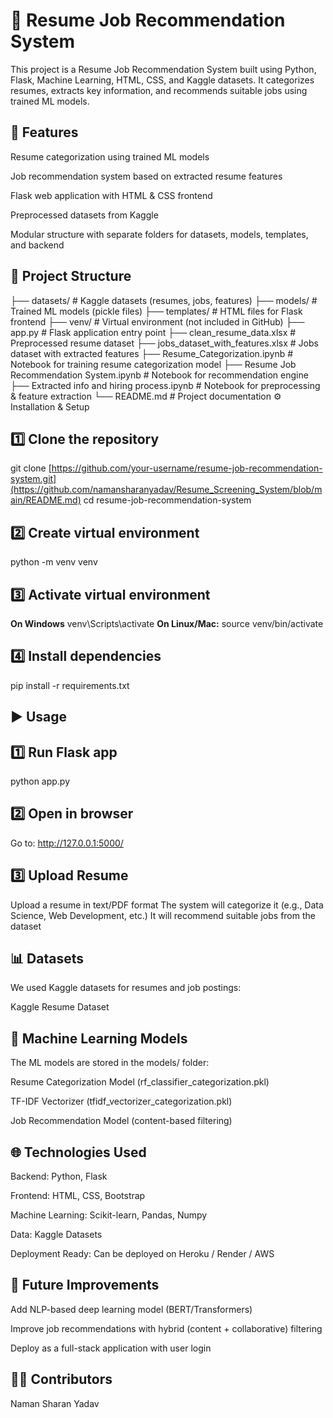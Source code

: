 # 📌 **Resume Job Recommendation System**

This project is a Resume Job Recommendation System built using Python, Flask, Machine Learning, HTML, CSS, and Kaggle datasets. It categorizes resumes, extracts key information, and recommends suitable jobs using trained ML models.

## 🚀 **Features**

Resume categorization using trained ML models

Job recommendation system based on extracted resume features

Flask web application with HTML & CSS frontend

Preprocessed datasets from Kaggle

Modular structure with separate folders for datasets, models, templates, and backend

## 📂 **Project Structure**
├── datasets/                     # Kaggle datasets (resumes, jobs, features)
├── models/                       # Trained ML models (pickle files)
├── templates/                    # HTML files for Flask frontend
├── venv/                         # Virtual environment (not included in GitHub)
├── app.py                        # Flask application entry point
├── clean_resume_data.xlsx        # Preprocessed resume dataset
├── jobs_dataset_with_features.xlsx # Jobs dataset with extracted features
├── Resume_Categorization.ipynb   # Notebook for training resume categorization model
├── Resume Job Recommendation System.ipynb # Notebook for recommendation engine
├── Extracted info and hiring process.ipynb # Notebook for preprocessing & feature extraction
└── README.md                     # Project documentation
⚙️ Installation & Setup

## 1️⃣ **Clone the repository**
git clone [https://github.com/your-username/resume-job-recommendation-system.git](https://github.com/namansharanyadav/Resume_Screening_System/blob/main/README.md)
cd resume-job-recommendation-system

## 2️⃣ **Create virtual environment**
python -m venv venv
## 3️⃣ **Activate virtual environment**
**On Windows**
venv\Scripts\activate
**On Linux/Mac:**
source venv/bin/activate
## 4️⃣ **Install dependencies**
pip install -r requirements.txt
## ▶️ **Usage**
## 1️⃣ **Run Flask app**

python app.py
## 2️⃣ **Open in browser**

Go to:
http://127.0.0.1:5000/
## 3️⃣ **Upload Resume**

Upload a resume in text/PDF format
The system will categorize it (e.g., Data Science, Web Development, etc.)
It will recommend suitable jobs from the dataset

## 📊 **Datasets**

We used Kaggle datasets for resumes and job postings:

Kaggle Resume Dataset

## 🧠 **Machine Learning Models**

The ML models are stored in the models/ folder:

Resume Categorization Model (rf_classifier_categorization.pkl)

TF-IDF Vectorizer (tfidf_vectorizer_categorization.pkl)

Job Recommendation Model (content-based filtering)

## 🌐 **Technologies Used**

Backend: Python, Flask

Frontend: HTML, CSS, Bootstrap

Machine Learning: Scikit-learn, Pandas, Numpy

Data: Kaggle Datasets

Deployment Ready: Can be deployed on Heroku / Render / AWS

## 📌 **Future Improvements**

Add NLP-based deep learning model (BERT/Transformers)

Improve job recommendations with hybrid (content + collaborative) filtering

Deploy as a full-stack application with user login

## 👨‍💻 **Contributors**

Naman Sharan Yadav

